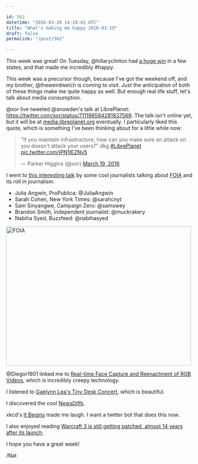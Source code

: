 ```yaml
---

id: 562
datetime: "2016-03-20 14:10:41 UTC"
title: "What's making me happy 2016-03-19"
draft: false
permalink: "/post/562"

---
```


This week was great! On Tuesday, @hillaryclinton had [a huge win](https://writing.natwelch.com/post/561) in a few states, and that made me incredibly #happy.

This week was a precursor though, because I've got the weekend off, and my brother, @theweirdwelch is coming to visit. Just the anticipation of both of these things make me quite happy as well. But enough real life stuff, let's talk about media consumption.

@xor live tweeted @snowden's talk at LibrePlanet: https://twitter.com/xor/status/711196584281837569. The talk isn't online yet, but it will be at [media.libreplanet.org](https://media.libreplanet.org/) eventually. I particularly liked this quote, which is something I've been thinking about for a little while now:

<blockquote class="twitter-tweet" data-conversation="none" data-cards="hidden" data-lang="en"><p lang="en" dir="ltr">&quot;If you maintain infrastructure, how can you make sure an attack on you doesn&#39;t attack your users?&quot; dkg <a href="https://twitter.com/hashtag/LibrePlanet?src=hash">#LibrePlanet</a> <a href="https://t.co/jPN1IEZNv5">pic.twitter.com/jPN1IEZNv5</a></p>&mdash; Parker Higgins (@xor) <a href="https://twitter.com/xor/status/711202510497845252">March 19, 2016</a></blockquote>

I went to [this interesting talk](http://whitney.org/Events/FreedomOfInformationAct) by some cool journalists talking about [FOIA](https://en.wikipedia.org/wiki/Freedom_of_Information_Act_(United_States)) and its roll in journalism.

 - Julia Angwin, ProPublica: @JuliaAngwin
 - Sarah Cohen, New York Times: @sarahcnyt
 - Sam Sinyangwe, Campaign Zero: @samswey
 - Brandon Smith, independent journalist: @muckrakery
 - Nabiha Syed, Buzzfeed: @nabihasyed

<a data-flickr-embed="true"  href="https://www.flickr.com/photos/icco/25292511263/in/datetaken-ff/" title="FOIA"><img src="https://farm2.staticflickr.com/1502/25292511263_92e9c53edd.jpg" width="500" height="375" alt="FOIA"></img></a><script async src="//embedr.flickr.com/assets/client-code.js" charset="utf-8"></script>

@Diegor1901 linked me to [Real-time Face Capture and Reenactment of RGB Videos](https://www.youtube.com/watch?v=ohmajJTcpNk&feature=youtu.be), which is incredibly creepy technology.

I listened to [Gaelynn Lea's Tiny Desk Concert](http://www.npr.org/2016/03/10/469966998/gaelynn-lea-tiny-desk-concert?autoplay=true), which is beautiful.

I discovered the cool [NewsDiffs](http://newsdiffs.org/).

xkcd's [It Begins](https://xkcd.com/1656/) made me laugh. I want a twitter bot that does this now.

I also enjoyed reading [Warcraft 3 is still getting patched, almost 14 years after its launch](http://www.polygon.com/2016/3/12/11212024/warcraft-3-patch-history-127).

I hope you have a great week!

/Nat



